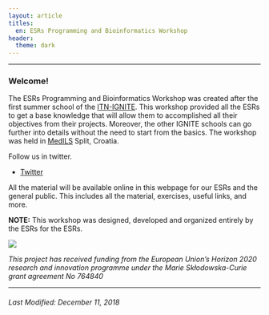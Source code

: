 ```yaml
---
layout: article
titles: 
  en: ESRs Programming and Bioinformatics Workshop
header:
  theme: dark   
---
```

---    

### Welcome!
The ESRs Programming and Bioinformatics Workshop was created after the first summer school of the [ITN-IGNITE](http://www.itn-ignite.eu/). This workshop provided all the ESRs to get a base knowledge that will allow them to accomplished all their objectives from their projects. Moreover, the other IGNITE schools can go further into details without the need to start from the basics. The workshop was held in [MedILS](http://www.medils.org/) Split, Croatia. 

Follow us in twitter.  
- [Twitter](https://twitter.com/itn_ignite)  

All the material will be available online in this webpage for our ESRs and the general public. This includes all the material, exercises, useful links, and more.  

**NOTE:** This workshop was designed, developed and organized entirely by the ESRs for the ESRs.        

 ![](https://i.imgur.com/KMVYY8O.png)   
 
  
 
*This project has received funding from the European Union’s Horizon 2020 research and innovation programme under the Marie Skłodowska-Curie grant agreement No 764840*   

---   
     
###### Last Modified: December 11, 2018    
